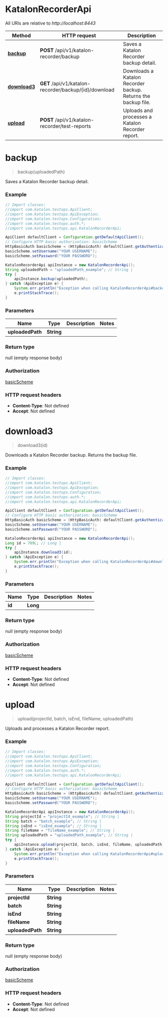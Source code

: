 # KatalonRecorderApi

All URIs are relative to *http://localhost:8443*

Method | HTTP request | Description
------------- | ------------- | -------------
[**backup**](KatalonRecorderApi.md#backup) | **POST** /api/v1/katalon-recorder/backup | Saves a Katalon Recorder backup detail.
[**download3**](KatalonRecorderApi.md#download3) | **GET** /api/v1/katalon-recorder/backup/{id}/download | Downloads a Katalon Recorder backup. Returns the backup file.
[**upload**](KatalonRecorderApi.md#upload) | **POST** /api/v1/katalon-recorder/test-reports | Uploads and processes a Katalon Recorder report.

<a name="backup"></a>
# **backup**
> backup(uploadedPath)

Saves a Katalon Recorder backup detail.

### Example
```java
// Import classes:
//import com.katalon.testops.ApiClient;
//import com.katalon.testops.ApiException;
//import com.katalon.testops.Configuration;
//import com.katalon.testops.auth.*;
//import com.katalon.testops.api.KatalonRecorderApi;

ApiClient defaultClient = Configuration.getDefaultApiClient();
// Configure HTTP basic authorization: basicScheme
HttpBasicAuth basicScheme = (HttpBasicAuth) defaultClient.getAuthentication("basicScheme");
basicScheme.setUsername("YOUR USERNAME");
basicScheme.setPassword("YOUR PASSWORD");

KatalonRecorderApi apiInstance = new KatalonRecorderApi();
String uploadedPath = "uploadedPath_example"; // String | 
try {
    apiInstance.backup(uploadedPath);
} catch (ApiException e) {
    System.err.println("Exception when calling KatalonRecorderApi#backup");
    e.printStackTrace();
}
```

### Parameters

Name | Type | Description  | Notes
------------- | ------------- | ------------- | -------------
 **uploadedPath** | **String**|  |

### Return type

null (empty response body)

### Authorization

[basicScheme](../README.md#basicScheme)

### HTTP request headers

 - **Content-Type**: Not defined
 - **Accept**: Not defined

<a name="download3"></a>
# **download3**
> download3(id)

Downloads a Katalon Recorder backup. Returns the backup file.

### Example
```java
// Import classes:
//import com.katalon.testops.ApiClient;
//import com.katalon.testops.ApiException;
//import com.katalon.testops.Configuration;
//import com.katalon.testops.auth.*;
//import com.katalon.testops.api.KatalonRecorderApi;

ApiClient defaultClient = Configuration.getDefaultApiClient();
// Configure HTTP basic authorization: basicScheme
HttpBasicAuth basicScheme = (HttpBasicAuth) defaultClient.getAuthentication("basicScheme");
basicScheme.setUsername("YOUR USERNAME");
basicScheme.setPassword("YOUR PASSWORD");

KatalonRecorderApi apiInstance = new KatalonRecorderApi();
Long id = 789L; // Long | 
try {
    apiInstance.download3(id);
} catch (ApiException e) {
    System.err.println("Exception when calling KatalonRecorderApi#download3");
    e.printStackTrace();
}
```

### Parameters

Name | Type | Description  | Notes
------------- | ------------- | ------------- | -------------
 **id** | **Long**|  |

### Return type

null (empty response body)

### Authorization

[basicScheme](../README.md#basicScheme)

### HTTP request headers

 - **Content-Type**: Not defined
 - **Accept**: Not defined

<a name="upload"></a>
# **upload**
> upload(projectId, batch, isEnd, fileName, uploadedPath)

Uploads and processes a Katalon Recorder report.

### Example
```java
// Import classes:
//import com.katalon.testops.ApiClient;
//import com.katalon.testops.ApiException;
//import com.katalon.testops.Configuration;
//import com.katalon.testops.auth.*;
//import com.katalon.testops.api.KatalonRecorderApi;

ApiClient defaultClient = Configuration.getDefaultApiClient();
// Configure HTTP basic authorization: basicScheme
HttpBasicAuth basicScheme = (HttpBasicAuth) defaultClient.getAuthentication("basicScheme");
basicScheme.setUsername("YOUR USERNAME");
basicScheme.setPassword("YOUR PASSWORD");

KatalonRecorderApi apiInstance = new KatalonRecorderApi();
String projectId = "projectId_example"; // String | 
String batch = "batch_example"; // String | 
String isEnd = "isEnd_example"; // String | 
String fileName = "fileName_example"; // String | 
String uploadedPath = "uploadedPath_example"; // String | 
try {
    apiInstance.upload(projectId, batch, isEnd, fileName, uploadedPath);
} catch (ApiException e) {
    System.err.println("Exception when calling KatalonRecorderApi#upload");
    e.printStackTrace();
}
```

### Parameters

Name | Type | Description  | Notes
------------- | ------------- | ------------- | -------------
 **projectId** | **String**|  |
 **batch** | **String**|  |
 **isEnd** | **String**|  |
 **fileName** | **String**|  |
 **uploadedPath** | **String**|  |

### Return type

null (empty response body)

### Authorization

[basicScheme](../README.md#basicScheme)

### HTTP request headers

 - **Content-Type**: Not defined
 - **Accept**: Not defined

